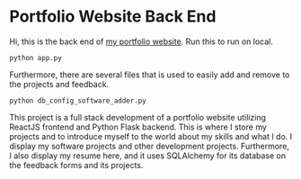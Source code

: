 # Portfolio Website Back End
Hi, this is the back end of [my portfolio website](bernicojc.com). Run this to run on local.

```
python app.py
```

Furthermore, there are several files that is used to easily add and remove to the projects and feedback.
```
python db_config_software_adder.py
```

This project is a full stack development of a portfolio website utilizing ReactJS frontend and Python Flask backend. This is where I store my projects and to introduce myself to the world about my skills and what I do. I display my software projects and other development projects. Furthermore, I also display my resume here, and it uses SQLAlchemy for its database on the feedback forms and its projects.
